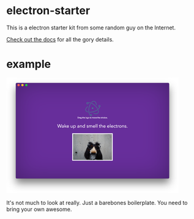 # electron-starter

This is a electron starter kit from some random guy on the Internet.

[Check out the docs](https://skellock.github.io/electron-starter) for all the gory details.

# example

<img src='./docs/screenshot.png' width='450' />

It's not much to look at really. Just a barebones boilerplate. You need to bring your own awesome.

